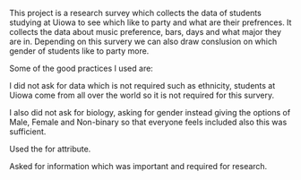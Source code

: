 This project is a research survey which collects the data of students studying at Uiowa to see which like to party and what are their prefrences. It collects the data about music preference, bars, days and what major they are in. Depending on this survery we can also draw conslusion on which gender of students like to party more.

Some of the good practices I used are:

I did not ask for data which is not required such as ethnicity, students at Uiowa come from all over the world so it is not required for this survery.

I also did not ask for biology, asking for gender instead giving the options of Male, Female and Non-binary so that everyone feels included also this was sufficient.

Used the for attribute.

Asked for information which was important and required for research.


